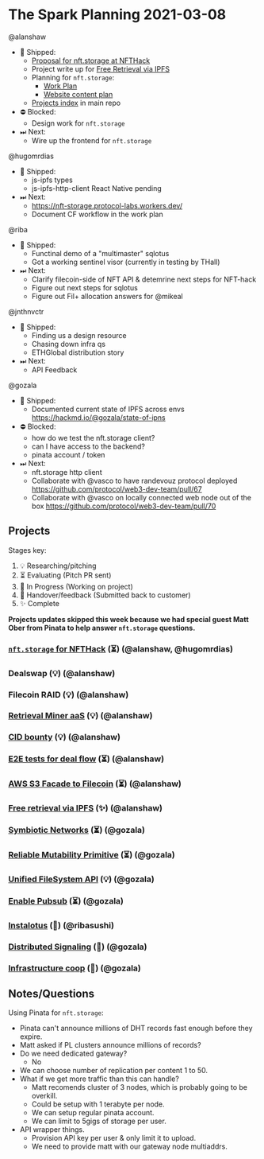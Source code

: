 # The Spark Planning 2021-03-08

@alanshaw
- 🚢 Shipped:
    - [Proposal for nft.storage at NFTHack](https://github.com/protocol/web3-dev-team/pull/62)
    - Project write up for [Free Retrieval via IPFS](https://github.com/protocol/the-spark/tree/main/projects/2021/free-retrieval-via-ipfs)
    - Planning for `nft.storage`:
        - [Work Plan](https://hackmd.io/W1fRyIvbTI6yqqP11CL6_Q/view)
        - [Website content plan](https://hackmd.io/d-AoemZJTA2BktWBJKduqA/view)
    - [Projects index](https://github.com/protocol/the-spark/tree/main/projects) in main repo
- ⛔️ Blocked:
    - Design work for `nft.storage`
- ⏭ Next:
    - Wire up the frontend for `nft.storage`

@hugomrdias 
- 🚢 Shipped:
    - js-ipfs types 
    - js-ipfs-http-client React Native pending 
- ⏭ Next:
    - https://nft-storage.protocol-labs.workers.dev/
    - Document CF workflow in the work plan

@riba 
- 🚢 Shipped:
    - Functinal demo of a "multimaster" sqlotus
    - Got a working sentinel visor (currently in testing by THall)
- ⏭ Next:
    - Clarify filecoin-side of NFT API & detemrine next steps for NFT-hack
    - Figure out next steps for sqlotus
    - Figure out Fil+ allocation answers for @mikeal

@jnthnvctr 
- 🚢 Shipped:
    - Finding us a design resource
    - Chasing down infra qs
    - ETHGlobal distribution story
- ⏭ Next:
    - API Feedback

@gozala
- 🚢 Shipped:
    - Documented current state of IPFS across envs
      https://hackmd.io/@gozala/state-of-ipns
- ⛔️ Blocked:
    - how do we test the nft.storage client?
    - can I have access to the backend?
    - pinata account / token
- ⏭ Next:
  - nft.storage http client
  - Collaborate with @vasco to have randevouz protocol deployed https://github.com/protocol/web3-dev-team/pull/67
  - Collaborate with @vasco on locally connected web node out of the box https://github.com/protocol/web3-dev-team/pull/70

## Projects

Stages key:

1. 💡 Researching/pitching
2. ⏳ Evaluating (Pitch PR sent)
3. 🚜 In Progress (Working on project)
4. 🤝 Handover/feedback (Submitted back to customer)
5. ✨ Complete

**Projects updates skipped this week because we had special guest Matt Ober from Pinata to help answer `nft.storage` questions.**

### [`nft.storage` for NFTHack](https://github.com/protocol/web3-dev-team/pull/62) (⏳) (@alanshaw, @hugomrdias)
### Dealswap (💡) (@alanshaw)
### Filecoin RAID (💡) (@alanshaw)
### [Retrieval Miner aaS](https://github.com/protocol/web3-dev-team/pull/32) (💡) (@alanshaw)
### [CID bounty](https://github.com/protocol/web3-dev-team/pull/33) (💡) (@alanshaw)
### [E2E tests for deal flow](https://github.com/protocol/web3-dev-team/pull/28) (⏳) (@alanshaw)
### [AWS S3 Facade to Filecoin](https://github.com/protocol/web3-dev-team/pull/34) (⏳) (@alanshaw)
### [Free retrieval via IPFS](https://github.com/protocol/web3-dev-team/pull/52) (✨) (@alanshaw)
### [Symbiotic Networks](https://github.com/protocol/web3-dev-team/pull/18) (⏳) (@gozala)
### [Reliable Mutability Primitive](https://github.com/protocol/web3-dev-team/pull/19) (⏳) (@gozala)
### [Unified FileSystem API](https://github.com/protocol/web3-dev-team/pull/45) (💡) (@gozala)
### [Enable Pubsub](https://github.com/protocol/web3-dev-team/pull/53) (⏳) (@gozala)
### [Instalotus](https://github.com/protocol/web3-dev-team/pull/29) (🚜) (@ribasushi)
### [Distributed Signaling](https://github.com/protocol/web3-dev-team/pull/43) (💾) (@gozala)
### [Infrastructure coop](https://github.com/protocol/web3-dev-team/pull/44) (💾) (@gozala)

## Notes/Questions

Using Pinata for `nft.storage`:

- Pinata can't announce millions of DHT records fast enough before they expire.
- Matt asked if PL clusters announce millions of records?
- Do we need dedicated gateway?
    - No
- We can choose number of replication per content 1 to 50.
- What if we get more traffic than this can handle?
    - Matt recomends cluster of 3 nodes, which is probably going to be overkill.
    - Could be setup with 1 terabyte per node.
    - We can setup regular pinata account.
    - We can limit to 5gigs of storage per user.
- API wrapper things.
    - Provision API key per user & only limit it to upload.
    - We need to provide matt with our gateway node multiaddrs.
